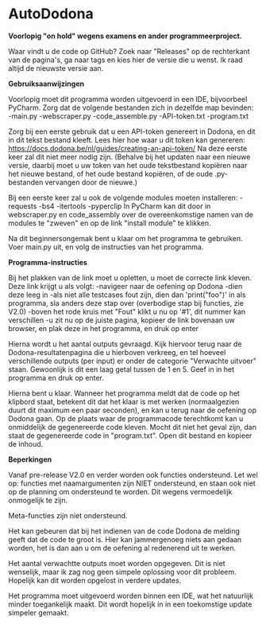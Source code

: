 # AutoDodona

**Voorlopig "on hold" wegens examens en ander programmeerproject.**

Waar vindt u de code op GitHub?
Zoek naar "Releases" op de rechterkant van de pagina's, ga naar tags en kies hier de versie die u wenst. Ik raad altijd de nieuwste versie aan.


**Gebruiksaanwijzingen**

Voorlopig moet dit programma worden uitgevoerd in een IDE, bijvoorbeel PyCharm. Zorg dat de volgende bestanden zich in dezelfde map bevinden:
-main.py
-webscraper.py
-code_assemble.py
-API-token.txt
-program.txt

Zorg bij een eerste gebruik dat u een API-token genereert in Dodona, en dit in dit tekst bestand kleeft. Lees hier hoe waar u dit token kan genereren: https://docs.dodona.be/nl/guides/creating-an-api-token/
Na deze eerste keer zal dit niet meer nodig zijn. (Behalve bij het updaten naar een nieuwe versie, daarbij moet u uw token van het oude tekstbestand kopiëren naar het nieuwe bestand, of het oude bestand kopiëren, of de oude .py-bestanden vervangen door de nieuwe.)

Bij een eerste keer zal u ook de volgende modules moeten installeren:
-requests
-bs4
-itertools
-pyperclip
In PyCharm kan dit door in webscraper.py en code_assembly over de overeenkomstige namen van de modules te "zweven" en op de link "install module" te klikken. 

Na dit beginnersongemak bent u klaar om het programma te gebruiken. Voer main.py uit, en volg de instructies van het programma. 


**Programma-instructies**

Bij het plakken van de link moet u opletten, u moet de correcte link kleven. 
Deze link krijgt u als volgt:
-navigeer naar de oefening op Dodona
-dien deze leeg in
-als niet alle testcases fout zijn, dien dan 'print("foo")' in als programma, sla anders deze stap over (overbodige stap bij functies, zie V2.0)
-boven het rode kruis met "Fout" klikt u nu op '#1', dit nummer kan verschillen
-u zit nu op de juiste pagina, kopieer de link bovenaan uw browser, en plak deze in het programma, en druk op enter

Hierna wordt u het aantal outputs gevraagd. Kijk hiervoor terug naar de Dodona-resultatenpagina die u hierboven verkreeg, en tel hoeveel verschillende outputs (per input) er onder de categorie "Verwachte uitvoer" staan. Gewoonlijk is dit een laag getal tussen de 1 en 5. Geef in in het programma en druk op enter.

Hierna bent u klaar. Wanneer het programma meldt dat de code op het klipbord staat, betekent dit dat het klaar is met werken (normaalgezien duurt dit maximum een paar seconden), en kan u terug naar de oefening op Dodona gaan. Op de plaats waar de programmacode terechtkomt kan u onmiddelijk de gegenereerde code kleven. Mocht dit niet het geval zijn, dan staat de gegenereerde code in "program.txt". Open dit bestand en kopieer de inhoud.


**Beperkingen**

Vanaf pre-release V2.0 en verder worden ook functies ondersteund. Let wel op: functies met naamargumenten zijn NIET ondersteund, en staan ook niet op de planning om ondersteund te worden. Dit wegens vermoedelijk onmogelijk te zijn.

Meta-functies zijn niet ondersteund.

Het kan gebeuren dat bij het indienen van de code Dodona de melding geeft dat de code te groot is. Hier kan jammergenoeg niets aan gedaan worden, het is dan aan u om de oefening al redenerend uit te werken. 

Het aantal verwachtte outputs moet worden opgegeven. Dit is niet wenselijk, maar ik zag nog geen simpele oplossing voor dit probleem. Hopelijk kan dit worden opgelost in verdere updates.

Het programma moet uitgevoerd worden binnen een IDE, wat het natuurlijk minder toegankelijk maakt. Dit wordt hopelijk in in een toekomstige update simpeler gemaakt.
